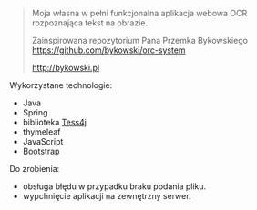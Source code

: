 > Moja własna w pełni funkcjonalna aplikacja webowa OCR rozpoznająca tekst na obrazie.
>
> Zainspirowana repozytorium Pana Przemka Bykowskiego https://github.com/bykowski/orc-system
>
> http://bykowski.pl
>
>

 Wykorzystane technologie:
- Java
- Spring
- biblioteka [Tess4j](https://github.com/nguyenq/tess4j)
- thymeleaf
- JavaScript
- Bootstrap


Do zrobienia:
- obsługa błędu w przypadku braku podania pliku.
- wypchnięcie aplikacji na zewnętrzny serwer.

